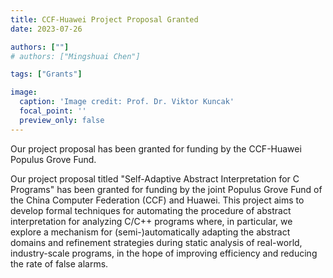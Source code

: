 ```yaml
---
title: CCF-Huawei Project Proposal Granted
date: 2023-07-26

authors: [""]
# authors: ["Mingshuai Chen"]

tags: ["Grants"]

image:
  caption: 'Image credit: Prof. Dr. Viktor Kuncak'
  focal_point: ''
  preview_only: false
---
```


Our project proposal has been granted for funding by the CCF-Huawei Populus Grove Fund.

<!--more-->

Our project proposal titled "Self-Adaptive Abstract Interpretation for C Programs" has been granted for funding by the joint Populus Grove Fund of the China Computer Federation (CCF) and Huawei. This project aims to develop formal techniques for automating the procedure of abstract interpretation for analyzing C/C++ programs where, in particular, we explore a mechanism for (semi-)automatically adapting the abstract domains and refinement strategies during static analysis of real-world, industry-scale programs, in the hope of improving efficiency and reducing the rate of false alarms.
